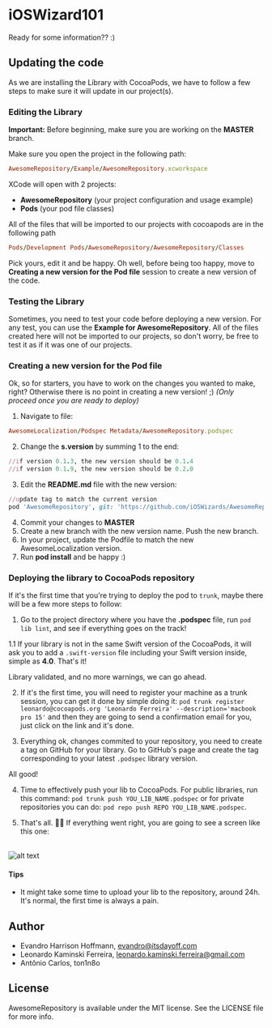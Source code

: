 # iOSWizard101

Ready for some information?? :)

## Updating the code

As we are installing the Library with CocoaPods, we have to follow a few steps to make sure it will update in our project(s).

### Editing the Library

**Important:** Before beginning, make sure you are working on the **MASTER** branch.

Make sure you open the project in the following path:

```ruby
AwesomeRepository/Example/AwesomeRepository.xcworkspace
```

XCode will open with 2 projects:
- **AwesomeRepository** (your project configuration and usage example)
- **Pods** (your pod file classes)

All of the files that will be imported to our projects with cocoapods are in the following path

```ruby
Pods/Development Pods/AwesomeRepository/AwesomeRepository/Classes
```

Pick yours, edit it and be happy. Oh well, before being too happy, move to **Creating a new version for the Pod file** session to create a new version of the code.

### Testing the Library

Sometimes, you need to test your code before deploying a new version.
For any test, you can use the **Example for AwesomeRepository**.
All of the files created here will not be imported to our projects, so don't worry, be free to test it as if it was one of our projects.

### Creating a new version for the Pod file

Ok, so for starters, you have to work on the changes you wanted to make, right? Otherwise there is no point in creating a new version! ;)
*(Only proceed once you are ready to deploy)*

1. Navigate to file:

```ruby
AwesomeLocalization/Podspec Metadata/AwesomeRepository.podspec
```

2. Change the **s.version** by summing 1 to the end:

```ruby
//if version 0.1.3, the new version should be 0.1.4
//if version 0.1.9, the new version should be 0.2.0
```

3. Edit the **README.md** file with the new version:

```ruby
//update tag to match the current version
pod 'AwesomeRepository', git: 'https://github.com/iOSWizards/AwesomeRepository.git', tag: '0.1.0'
```

4. Commit your changes to **MASTER**
5. Create a new branch with the new version name. Push the new branch.
6. In your project, update the Podfile to match the new AwesomeLocalization version.
7. Run **pod install** and be happy :)

### Deploying the library to CocoaPods repository

If it's the first time that you're trying to deploy the pod to `trunk`, maybe there will be a few more steps to follow:

1. Go to the project directory where you have the **.podspec** file, run `pod lib lint`, and see if everything goes on the track!

1.1 If your library is not in the same Swift version of the CocoaPods, it will ask you to add a `.swift-version` file including your Swift version inside, simple as **4.0**. That's it!

Library validated, and no more warnings, we can go ahead. 

2. If it's the first time, you will need to register your machine as a trunk session, you can get it done by simple doing it: `pod trunk register leonardo@cocoapods.org 'Leonardo Ferreira' --description='macbook pro 15'` and then they are going to send a confirmation email for you, just click on the link and it's done.

3. Everything ok, changes commited to your repository, you need to create a tag on GitHub for your library. Go to GitHub's page and create the tag corresponding to your latest `.podspec` library version.

All good!

4. Time to effectively push your lib to CocoaPods. For public libraries, run this command: `pod trunk push YOU_LIB_NAME.podspec` or for private repositories you can do: `pod repo push REPO YOU_LIB_NAME.podspec`.

5. That's all. :tada::rocket: If everything went right, you are going to see a screen like this one:

<br />![alt text](https://github.com/iOSWizards/iOSWizard101/blob/master/pod-push-trunk.jpg)

#### Tips

- It might take some time to upload your lib to the repository, around 24h. It's normal, the first time is always a pain.

## Author

- Evandro Harrison Hoffmann, evandro@itsdayoff.com
- Leonardo Kaminski Ferreira, leonardo.kaminski.ferreira@gmail.com
- Antônio Carlos, ton1n8o

## License

AwesomeRepository is available under the MIT license. See the LICENSE file for more info.
